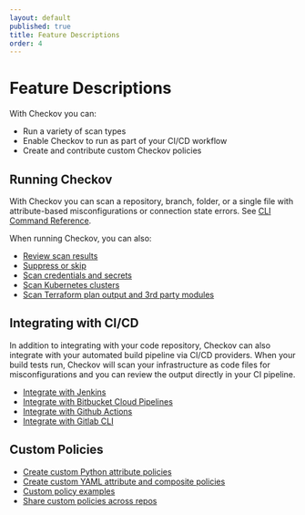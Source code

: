 ```yaml
---
layout: default
published: true
title: Feature Descriptions
order: 4
---
```


# Feature Descriptions

With Checkov you can:

* Run a variety of scan types
* Enable Checkov to run as part of your CI/CD workflow
* Create and contribute custom Checkov policies

## Running Checkov

With Checkov you can scan a repository, branch, folder, or a single file with attribute-based misconfigurations or connection state errors. See [CLI Command Reference](../2.Basics/CLI%20Command%20Reference.md).

When running Checkov, you can also:

* [Review scan results](../2.Basics/Reviewing%20Scan%20Results.md)
* [Suppress or skip](../2.Basics/Suppressing%20and%20Skipping%20Policies.md)
* [Scan credentials and secrets](../2.Basics/Scanning%20Credentials%20and%20Secrets.md)
* [Scan Kubernetes clusters](../4.Integrations/Kubernetes.md)
* [Scan Terraform plan output and 3rd party modules](../4.Integrations/Terraform%20Scanning.md)

## Integrating with CI/CD
In addition to integrating with your code repository, Checkov can also integrate with your automated build pipeline via CI/CD providers. When your build tests run, Checkov will scan your infrastructure as code files for misconfigurations and you can review the output directly in your CI pipeline.

* [Integrate with Jenkins](../4.Integrations/Jenkins.md)
* [Integrate with Bitbucket Cloud Pipelines](../4.Integrations/Bitbucket%20Cloud%20Pipelines.md)
* [Integrate with Github Actions](../4.Integrations/GitHub%20Actions.md)
* [Integrate with Gitlab CLI](../4.Integrations/GitLab%20CLI.md)

## Custom Policies

* [Create custom Python attribute policies](../3.Custom%20Policies/Python%20Custom%20Policies.md)
* [Create custom YAML attribute and composite policies](../3.Custom%20Policies/YAML%20Custom%20Policies.md)
* [Custom policy examples](../3.Custom%20Policies/Examples.md)
* [Share custom policies across repos](../3.Custom%20Policies/Examples.md)
